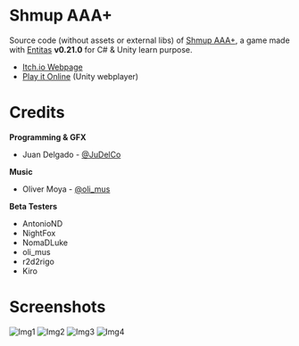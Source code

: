 Shmup AAA+
=================

Source code (without assets or external libs) of [Shmup AAA+](https://judelco.itch.io/shmup-aaa-plus), a game made with [Entitas](https://github.com/sschmid/Entitas-CSharp) **v0.21.0** for C# & Unity learn purpose.

- [Itch.io Webpage](https://judelco.itch.io/shmup-aaa-plus)
- [Play it Online](http://judelco.github.io/unity_builds/ShmupAAAp/) (Unity webplayer)

Credits
=================

**Programming & GFX**
* Juan Delgado - [@JuDelCo](https://twitter.com/judelco)

**Music**
* Oliver Moya - [@oli_mus](https://twitter.com/oli_mus)

**Beta Testers**
* AntonioND
* NightFox
* NomaDLuke
* oli_mus
* r2d2rigo
* Kiro

Screenshots
=================

![Img1](http://i.imgur.com/WHeoV07.png)
![Img2](http://i.imgur.com/QEnNyIz.png)
![Img3](http://i.imgur.com/dmMe7OE.png)
![Img4](http://i.imgur.com/hCJeWpk.png)

